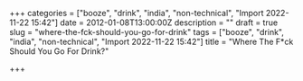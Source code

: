 +++
categories = ["booze", "drink", "india", "non-technical", "Import 2022-11-22 15:42"]
date = 2012-01-08T13:00:00Z
description = ""
draft = true
slug = "where-the-fck-should-you-go-for-drink"
tags = ["booze", "drink", "india", "non-technical", "Import 2022-11-22 15:42"]
title = "Where The F*ck Should You Go For Drink?"

+++




